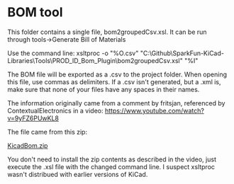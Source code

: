 BOM tool
====================================

This folder contains a single file, bom2groupedCsv.xsl.  It can be run through tools->Generate Bill of Materials

Use the command line: 
xsltproc -o "%O.csv" "C:\Github\SparkFun-KiCad-Libraries\Tools\PROD_ID_Bom_Plugin\bom2groupedCsv.xsl" "%I"

The BOM file will be exported as a .csv to the project folder. When opening this file, use commas as delimiters.
If a .csv isn't generated, but a .xml is, make sure that none of your files have any spaces in their names.

The information originally came from a comment by fritsjan, referenced by ContextualElectronics in a video:
https://www.youtube.com/watch?v=9yFZ6PUwKL8

The file came from this zip:

[KicadBom.zip](https://kicad-info.s3.amazonaws.com/3929625ac5cd971344cc17cda0c3877a3981d489907.zip)

You don't need to install the zip contents as described in the video, just execute the .xsl file with the changed command line.  I suspect xsltproc wasn't distribued with earlier versions of KiCad.
